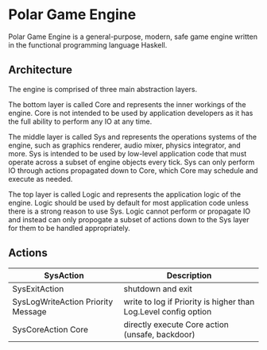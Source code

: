 Polar Game Engine
======

Polar Game Engine is a general-purpose, modern, safe game engine written in the functional programming language Haskell.

## Architecture

The engine is comprised of three main abstraction layers.

The bottom layer is called Core and represents the inner workings of the engine. Core is not intended to be used by application developers as it has the full ability to perform any IO at any time.

The middle layer is called Sys and represents the operations systems of the engine, such as graphics renderer, audio mixer, physics integrator, and more. Sys is intended to be used by low-level application code that must operate across a subset of engine objects every tick. Sys can only perform IO through actions propagated down to Core, which Core may schedule and execute as needed.

The top layer is called Logic and represents the application logic of the engine. Logic should be used by default for most application code unless there is a strong reason to use Sys. Logic cannot perform or propagate IO and instead can only propogate a subset of actions down to the Sys layer for them to be handled appropriately.

## Actions

| SysAction                          | Description                                                     |
| ---------------------------------- | --------------------------------------------------------------- |
| SysExitAction                      | shutdown and exit                                               |
| SysLogWriteAction Priority Message | write to log if Priority is higher than Log.Level config option |
| SysCoreAction Core                 | directly execute Core action (unsafe, backdoor)                 |
